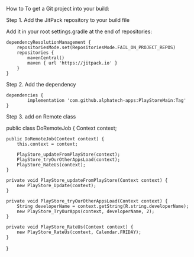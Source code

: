 How to
To get a Git project into your build:

Step 1. Add the JitPack repository to your build file

Add it in your root settings.gradle at the end of repositories:

	dependencyResolutionManagement {
		repositoriesMode.set(RepositoriesMode.FAIL_ON_PROJECT_REPOS)
		repositories {
			mavenCentral()
			maven { url 'https://jitpack.io' }
		}
	}
 
Step 2. Add the dependency

	dependencies {
	        implementation 'com.github.alphatech-apps:PlayStoreMain:Tag'
	}

 Step 3. add on Remote class

 
public class DoRemoteJob {
    Context context;

    public DoRemoteJob(Context context) {
        this.context = context;

        PlayStore_updateFromPlayStore(context);
        PlayStore_tryOurOtherAppsLoad(context);
        PlayStore_RateUs(context);
    }

    private void PlayStore_updateFromPlayStore(Context context) {
        new PlayStore_Update(context);
    }

    private void PlayStore_tryOurOtherAppsLoad(Context context) {
        String developerName = context.getString(R.string.developerName);
        new PlayStore_TryOurApps(context, developerName, 2);
    }

    private void PlayStore_RateUs(Context context) {
        new PlayStore_RateUs(context, Calendar.FRIDAY);
    }
}
